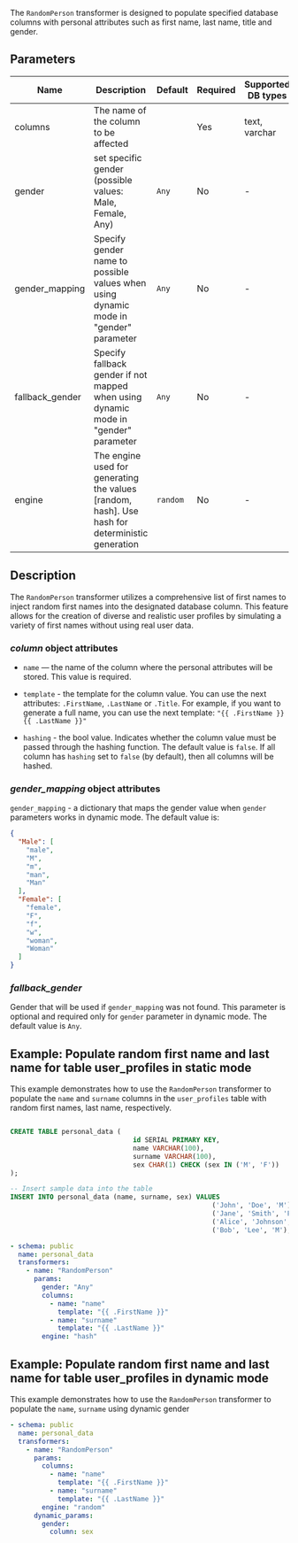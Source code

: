 The `RandomPerson` transformer is designed to populate specified database columns with personal attributes such as
first name, last name, title and gender.

## Parameters

| Name       | Description                                          | Default | Required | Supported DB types |
|------------|------------------------------------------------------|---------|----------|--------------------|
| columns    | The name of the column to be affected                       |         | Yes      | text, varchar      |
| gender     | set specific gender (possible values: Male, Female, Any)    | `Any`   | No       | -                  |
| gender_mapping | Specify gender name to possible values when using dynamic mode in "gender" parameter | `Any`         |No          |-                    |
| fallback_gender | Specify fallback gender if not mapped when using dynamic mode in "gender" parameter | `Any`         |No          |-                    |
| engine | The engine used for generating the values [random, hash]. Use hash for deterministic generation | `random`         |No          |-                    |


## Description

The `RandomPerson` transformer utilizes a comprehensive list of first names to inject random first names into the
designated database column. This feature allows for the creation of diverse and realistic user profiles by
simulating a variety of first names without using real user data.


### *column* object attributes

* `name` — the name of the column where the personal attributes will be stored. This value is required.
* `template` - the template for the column value.
You can use the next attributes: `.FirstName`, `.LastName` or `.Title`. For example, if you want to generate a full name, you can use the next template:
    `"{{ .FirstName }} {{ .LastName }}"`

* `hashing` - the bool value. Indicates whether the column value must be passed through the hashing function.
The default value is `false`. If all column has `hashing` set to `false` (by default), then all columns will be hashed.


### *gender_mapping* object attributes

`gender_mapping` - a dictionary that maps the gender value when `gender` parameters works in dynamic mode.
The default value is:

```json
{
  "Male": [
    "male",
    "M",
    "m",
    "man",
    "Man"
  ],
  "Female": [
    "female",
    "F",
    "f",
    "w",
    "woman",
    "Woman"
  ]
}
```

### *fallback_gender*

Gender that will be used if `gender_mapping` was not found. This parameter is optional
and required only for `gender` parameter in dynamic mode. The default value is `Any`.

## Example: Populate random first name and last name for table user_profiles in static mode

This example demonstrates how to use the `RandomPerson` transformer to populate the `name` and `surname` columns in
the `user_profiles` table with random first names, last name, respectively.

```sql title="Create table user_profiles and insert data"

CREATE TABLE personal_data (
                               id SERIAL PRIMARY KEY,
                               name VARCHAR(100),
                               surname VARCHAR(100),
                               sex CHAR(1) CHECK (sex IN ('M', 'F'))
);

-- Insert sample data into the table
INSERT INTO personal_data (name, surname, sex) VALUES
                                                   ('John', 'Doe', 'M'),
                                                   ('Jane', 'Smith', 'F'),
                                                   ('Alice', 'Johnson', 'F'),
                                                   ('Bob', 'Lee', 'M');
```

```yaml title="RandomPerson transformer example"
- schema: public
  name: personal_data
  transformers:
    - name: "RandomPerson"
      params:
        gender: "Any"
        columns:
          - name: "name"
            template: "{{ .FirstName }}"
          - name: "surname"
            template: "{{ .LastName }}"
        engine: "hash"
```

## Example: Populate random first name and last name for table user_profiles in dynamic mode

This example demonstrates how to use the `RandomPerson` transformer to populate the `name`, `surname` using dynamic
gender


```yaml title="RandomPerson transformer example with dynamic mode"
- schema: public
  name: personal_data
  transformers:
    - name: "RandomPerson"
      params:
        columns:
          - name: "name"
            template: "{{ .FirstName }}"
          - name: "surname"
            template: "{{ .LastName }}"
        engine: "random"
      dynamic_params:
        gender:
          column: sex
```
